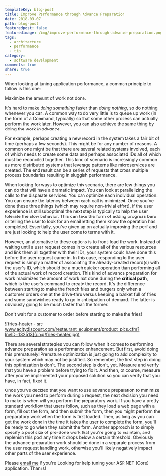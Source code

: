 ```yaml
---
templateKey: blog-post
title: Improve Performance through Advance Preparation
date: 2018-03-07
path: blog-post
featuredpost: false
featuredimage: /img/improve-performance-through-advance-preparation.png
tags:
  - architecture
  - performance
  - tip
category:
  - software development
comments: true
share: true
---
```


When looking at tuning application performance, a common principle to follow is this one:

Maximize the amount of work not done.

It's hard to make _doing something_ faster than _doing nothing_, so do nothing whenever you can. A common way to do very little is to queue up work (in the form of a Command, typically) so that some other process can actually perform the work later. However, you can also achieve the same thing by doing the work _in advance_.

For example, perhaps creating a new record in the system takes a fair bit of time (perhaps a few seconds). This might be for any number of reasons. A common one might be that there are several related systems involved, each of which needs to create some data and perhaps associated IDs all of which must be reconciled together. This kind of scenario is increasingly common as more distributed systems that leverage patterns like microservices are created. The end result can be a series of requests that cross multiple process boundaries resulting in sluggish performance.

When looking for ways to optimize this scenario, there are few things you can do that will have a dramatic impact. You can look at parallelizing the calls to the disparate services. You can optimize each individual operation. You can ensure the latency between each call is minimized. Once you've done these three things (which may require non-trivial effort), if the user experience is still suboptimal the next step is typically to help the user tolerate the slow behavior. This can take the form of adding progress bars or telling the user to look for an email letting them know the operation has completed. Essentially, you've given up on actually improving the perf and are just looking to help the user come to terms with it.

However, an alternative to these options is to front-load the work. Instead of waiting until a user request comes in to create all of the various resources and link them all together with their IDs, your system could have done this before the user request came in. In this case, responding to the user request is simply a matter of associating the already-created record(s) with the user's ID, which should be a much quicker operation than performing all of the actual work of record creation. This kind of advance preparation for work maximizes the amount of work not done during the **critical path**, which is the user's command to create the record. It's the difference between starting to make the french fries and burgers only when a customer orders one at the drive-thru versus keeping a basket full of fries and some sandwiches ready to go in anticipation of demand. The latter is obviously going to be much faster than the former.

Don't wait for a customer to order before starting to make the fries!

![fries-heater - src www.acitydiscount.com/restaurant_equipment/product_pics.cfm?InvID=132513](/img/fries-heater.jpg)

There are several strategies you can follow when it comes to performing advance preparation as a performance enhancement. But first, avoid doing this prematurely! Premature optimization is just going to add complexity to your system which may not be justified. So remember, the first step in doing this optimization is don't. The second step is don't, yet. Measure and verify that you have a problem before trying to fix it. And then, of course, measure after you've implemented your proposed solution so you can verify that you have, in fact, fixed it.

Once you've decided that you want to use advance preparation to minimize the work you need to perform during a request, the next decision you need to make is when will you perform the preparatory work. If you have a pretty standard workflow that users follow, such as they load a web page with a form, fill out the form, and then submit the form, then you might perform the preparatory work when the form is first loaded. Then, as long as you can get the work done in the time it takes the user to complete the form, you'll be ready to go when they submit the form. Another approach is to simply specify a pool size of pre-done work that you're going to maintain, and replenish this pool any time it drops below a certain threshold. Obviously the advance preparation work should be done in a separate process from the user request handling work, otherwise you'll likely negatively impact other parts of the user experience.

Please [email me](/contact-us) if you're Looking for help tuning your ASP.NET (Core) application. Thanks!
